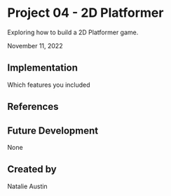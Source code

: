 # Project 04 - 2D Platformer

Exploring how to build a 2D Platformer game. 

November 11, 2022 

## Implementation
Which features you included

## References

## Future Development
None 

## Created by
Natalie Austin 
